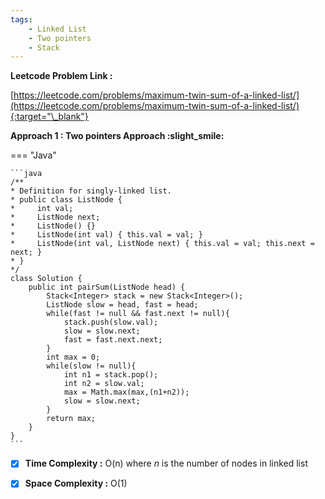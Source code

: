 ```yaml
---
tags:
    - Linked List
    - Two pointers
    - Stack
---
```


**Leetcode Problem Link :**

[https://leetcode.com/problems/maximum-twin-sum-of-a-linked-list/](https://leetcode.com/problems/maximum-twin-sum-of-a-linked-list/){:target="\_blank"}

**Approach 1 : Two pointers Approach :slight_smile:**

=== "Java"

    ```java
    /**
    * Definition for singly-linked list.
    * public class ListNode {
    *     int val;
    *     ListNode next;
    *     ListNode() {}
    *     ListNode(int val) { this.val = val; }
    *     ListNode(int val, ListNode next) { this.val = val; this.next = next; }
    * }
    */
    class Solution {
        public int pairSum(ListNode head) {
            Stack<Integer> stack = new Stack<Integer>();
            ListNode slow = head, fast = head;
            while(fast != null && fast.next != null){
                stack.push(slow.val);
                slow = slow.next;
                fast = fast.next.next;
            }
            int max = 0;
            while(slow != null){
                int n1 = stack.pop();
                int n2 = slow.val;
                max = Math.max(max,(n1+n2));
                slow = slow.next;
            }
            return max;
        }
    }
    ```

-   [x] **Time Complexity :** O(n) where _n_ is the number of nodes in linked list

-   [x] **Space Complexity :** O(1)
